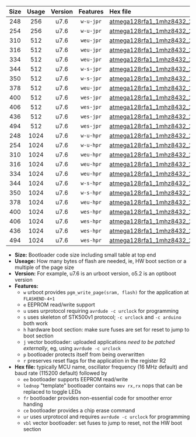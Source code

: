 |Size|Usage|Version|Features|Hex file|
|:-:|:-:|:-:|:-:|:--|
|248|256|u7.6|`w-u-jpr`|[atmega128rfa1_1mhz8432_230400bps_ur_vbl.hex](https://raw.githubusercontent.com/stefanrueger/urboot/main//atmega128rfa1_1mhz8432_230400bps_ur_vbl.hex)|
|254|256|u7.6|`w-u-jpr`|[atmega128rfa1_1mhz8432_230400bps_lednop_ur_vbl.hex](https://raw.githubusercontent.com/stefanrueger/urboot/main//atmega128rfa1_1mhz8432_230400bps_lednop_ur_vbl.hex)|
|310|512|u7.6|`weu-jpr`|[atmega128rfa1_1mhz8432_230400bps_ee_ur_vbl.hex](https://raw.githubusercontent.com/stefanrueger/urboot/main//atmega128rfa1_1mhz8432_230400bps_ee_ur_vbl.hex)|
|316|512|u7.6|`weu-jpr`|[atmega128rfa1_1mhz8432_230400bps_ee_lednop_ur_vbl.hex](https://raw.githubusercontent.com/stefanrueger/urboot/main//atmega128rfa1_1mhz8432_230400bps_ee_lednop_ur_vbl.hex)|
|334|512|u7.6|`weu-jpr`|[atmega128rfa1_1mhz8432_230400bps_ee_lednop_fr_ur_vbl.hex](https://raw.githubusercontent.com/stefanrueger/urboot/main//atmega128rfa1_1mhz8432_230400bps_ee_lednop_fr_ur_vbl.hex)|
|344|512|u7.6|`w-s-jpr`|[atmega128rfa1_1mhz8432_230400bps_vbl.hex](https://raw.githubusercontent.com/stefanrueger/urboot/main//atmega128rfa1_1mhz8432_230400bps_vbl.hex)|
|350|512|u7.6|`w-s-jpr`|[atmega128rfa1_1mhz8432_230400bps_lednop_vbl.hex](https://raw.githubusercontent.com/stefanrueger/urboot/main//atmega128rfa1_1mhz8432_230400bps_lednop_vbl.hex)|
|378|512|u7.6|`weu-jpr`|[atmega128rfa1_1mhz8432_230400bps_ee_lednop_fr_ce_ur_vbl.hex](https://raw.githubusercontent.com/stefanrueger/urboot/main//atmega128rfa1_1mhz8432_230400bps_ee_lednop_fr_ce_ur_vbl.hex)|
|400|512|u7.6|`wes-jpr`|[atmega128rfa1_1mhz8432_230400bps_ee_vbl.hex](https://raw.githubusercontent.com/stefanrueger/urboot/main//atmega128rfa1_1mhz8432_230400bps_ee_vbl.hex)|
|406|512|u7.6|`wes-jpr`|[atmega128rfa1_1mhz8432_230400bps_ee_lednop_vbl.hex](https://raw.githubusercontent.com/stefanrueger/urboot/main//atmega128rfa1_1mhz8432_230400bps_ee_lednop_vbl.hex)|
|436|512|u7.6|`wes-jpr`|[atmega128rfa1_1mhz8432_230400bps_ee_lednop_fr_vbl.hex](https://raw.githubusercontent.com/stefanrueger/urboot/main//atmega128rfa1_1mhz8432_230400bps_ee_lednop_fr_vbl.hex)|
|494|512|u7.6|`wes-jpr`|[atmega128rfa1_1mhz8432_230400bps_ee_lednop_fr_ce_vbl.hex](https://raw.githubusercontent.com/stefanrueger/urboot/main//atmega128rfa1_1mhz8432_230400bps_ee_lednop_fr_ce_vbl.hex)|
|248|1024|u7.6|`w-u-hpr`|[atmega128rfa1_1mhz8432_230400bps_ur.hex](https://raw.githubusercontent.com/stefanrueger/urboot/main//atmega128rfa1_1mhz8432_230400bps_ur.hex)|
|254|1024|u7.6|`w-u-hpr`|[atmega128rfa1_1mhz8432_230400bps_lednop_ur.hex](https://raw.githubusercontent.com/stefanrueger/urboot/main//atmega128rfa1_1mhz8432_230400bps_lednop_ur.hex)|
|310|1024|u7.6|`weu-hpr`|[atmega128rfa1_1mhz8432_230400bps_ee_ur.hex](https://raw.githubusercontent.com/stefanrueger/urboot/main//atmega128rfa1_1mhz8432_230400bps_ee_ur.hex)|
|316|1024|u7.6|`weu-hpr`|[atmega128rfa1_1mhz8432_230400bps_ee_lednop_ur.hex](https://raw.githubusercontent.com/stefanrueger/urboot/main//atmega128rfa1_1mhz8432_230400bps_ee_lednop_ur.hex)|
|334|1024|u7.6|`weu-hpr`|[atmega128rfa1_1mhz8432_230400bps_ee_lednop_fr_ur.hex](https://raw.githubusercontent.com/stefanrueger/urboot/main//atmega128rfa1_1mhz8432_230400bps_ee_lednop_fr_ur.hex)|
|344|1024|u7.6|`w-s-hpr`|[atmega128rfa1_1mhz8432_230400bps.hex](https://raw.githubusercontent.com/stefanrueger/urboot/main//atmega128rfa1_1mhz8432_230400bps.hex)|
|350|1024|u7.6|`w-s-hpr`|[atmega128rfa1_1mhz8432_230400bps_lednop.hex](https://raw.githubusercontent.com/stefanrueger/urboot/main//atmega128rfa1_1mhz8432_230400bps_lednop.hex)|
|378|1024|u7.6|`weu-hpr`|[atmega128rfa1_1mhz8432_230400bps_ee_lednop_fr_ce_ur.hex](https://raw.githubusercontent.com/stefanrueger/urboot/main//atmega128rfa1_1mhz8432_230400bps_ee_lednop_fr_ce_ur.hex)|
|400|1024|u7.6|`wes-hpr`|[atmega128rfa1_1mhz8432_230400bps_ee.hex](https://raw.githubusercontent.com/stefanrueger/urboot/main//atmega128rfa1_1mhz8432_230400bps_ee.hex)|
|406|1024|u7.6|`wes-hpr`|[atmega128rfa1_1mhz8432_230400bps_ee_lednop.hex](https://raw.githubusercontent.com/stefanrueger/urboot/main//atmega128rfa1_1mhz8432_230400bps_ee_lednop.hex)|
|436|1024|u7.6|`wes-hpr`|[atmega128rfa1_1mhz8432_230400bps_ee_lednop_fr.hex](https://raw.githubusercontent.com/stefanrueger/urboot/main//atmega128rfa1_1mhz8432_230400bps_ee_lednop_fr.hex)|
|494|1024|u7.6|`wes-hpr`|[atmega128rfa1_1mhz8432_230400bps_ee_lednop_fr_ce.hex](https://raw.githubusercontent.com/stefanrueger/urboot/main//atmega128rfa1_1mhz8432_230400bps_ee_lednop_fr_ce.hex)|

- **Size:** Bootloader code size including small table at top end
- **Useage:** How many bytes of flash are needed, ie, HW boot section or a multiple of the page size
- **Version:** For example, u7.6 is an urboot version, o5.2 is an optiboot version
- **Features:**
  + `w` urboot provides `pgm_write_page(sram, flash)` for the application at `FLASHEND-4+1`
  + `e` EEPROM read/write support
  + `u` uses urprotocol requiring `avrdude -c urclock` for programming
  + `s` uses skeleton of STK500v1 protocol; `-c urclock` and `-c arduino` both work
  + `h` hardware boot section: make sure fuses are set for reset to jump to boot section
  + `j` vector bootloader: uploaded applications *need to be patched externally*, eg, using `avrdude -c urclock`
  + `p` bootloader protects itself from being overwritten
  + `r` preserves reset flags for the application in the register R2
- **Hex file:** typically MCU name, oscillator frequency (16 MHz default) and baud rate (115200 default) followed by
  + `ee` bootloader supports EEPROM read/write
  + `lednop` "template" bootloader contains `mov rx,rx` nops that can be replaced to toggle LEDs
  + `fr` bootloader provides non-essential code for smoother error handing
  + `ce` bootloader provides a chip erase command
  + `ur` uses urprotocol and requires `avrdude -c urclock` for programming
  + `vbl` vector bootloader: set fuses to jump to reset, not the HW boot section
